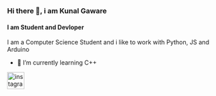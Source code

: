 ### Hi there 👋, i am Kunal Gaware
#### I am Student and Devloper
I am a Computer Science Student and i like to work with Python, JS and Arduino


- 🌱 I’m currently learning C++ 


[<img src='https://cdn.jsdelivr.net/npm/simple-icons@3.0.1/icons/instagram.svg' alt='instagram' height='40'>](https://www.instagram.com/kunal.s.gaware/)  

